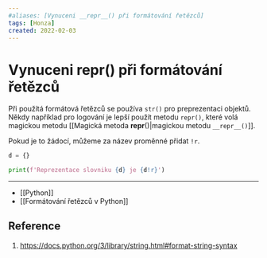 ```yaml
---
#aliases: [Vynuceni __repr__() při formátování řetězců]
tags: [Honza]
created: 2022-02-03
---
```


# Vynuceni __repr__() při formátování řetězců
Při použítá formátová řetězců se používa `str()` pro preprezentaci objektů.
Někdy například pro logování je lepší použít metodu `repr()`, které volá magickou metodu [[Magická metoda __repr__()|magickou metodu `__repr__()`]].

Pokud je to žádocí, můžeme za název proměnné přidat `!r`.

```python
d = {}

print(f'Reprezentace slovniku {d} je {d!r}')

```

---
- [[Python]]
- [[Formátování řetězců v Python]]

## Reference
1. https://docs.python.org/3/library/string.html#format-string-syntax